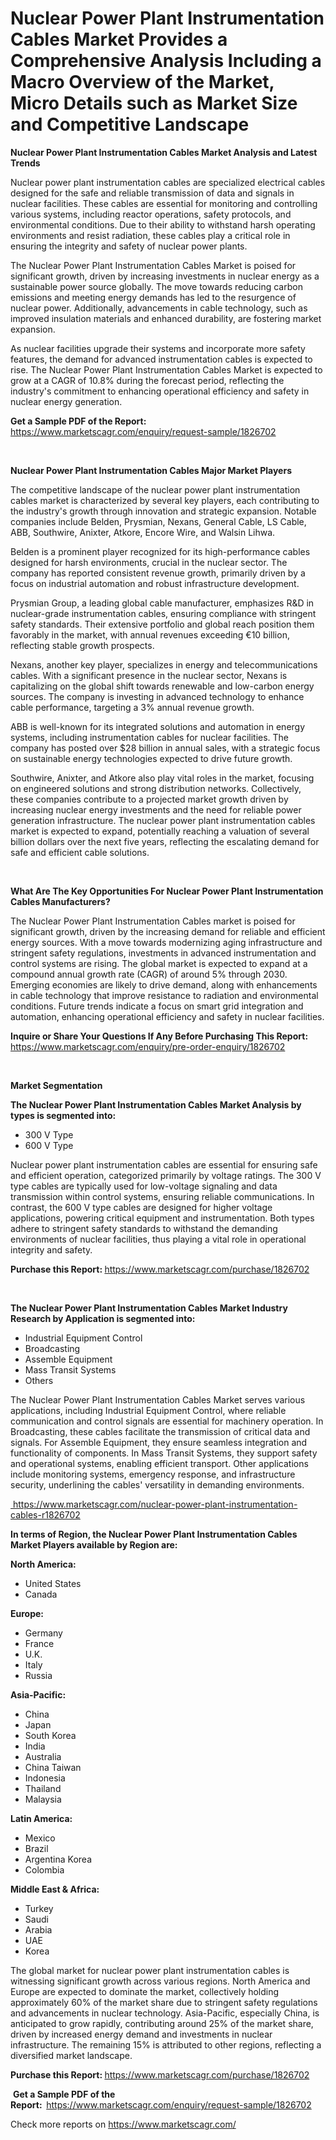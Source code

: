 <p><h1>Nuclear Power Plant Instrumentation Cables Market Provides a Comprehensive Analysis Including a Macro Overview of the Market, Micro Details such as Market Size and Competitive Landscape</h1></p><p><strong>Nuclear Power Plant Instrumentation Cables Market Analysis and Latest Trends</strong></p>
<p><p>Nuclear power plant instrumentation cables are specialized electrical cables designed for the safe and reliable transmission of data and signals in nuclear facilities. These cables are essential for monitoring and controlling various systems, including reactor operations, safety protocols, and environmental conditions. Due to their ability to withstand harsh operating environments and resist radiation, these cables play a critical role in ensuring the integrity and safety of nuclear power plants.</p><p>The Nuclear Power Plant Instrumentation Cables Market is poised for significant growth, driven by increasing investments in nuclear energy as a sustainable power source globally. The move towards reducing carbon emissions and meeting energy demands has led to the resurgence of nuclear power. Additionally, advancements in cable technology, such as improved insulation materials and enhanced durability, are fostering market expansion. </p><p>As nuclear facilities upgrade their systems and incorporate more safety features, the demand for advanced instrumentation cables is expected to rise. The Nuclear Power Plant Instrumentation Cables Market is expected to grow at a CAGR of 10.8% during the forecast period, reflecting the industry's commitment to enhancing operational efficiency and safety in nuclear energy generation.</p></p>
<p><strong>Get a Sample PDF of the Report:&nbsp;</strong> <a href="https://www.marketscagr.com/enquiry/request-sample/1826702?utm_campaign=3534&utm_medium=2&utm_source=Github&utm_content=ia&utm_term=12042025&utm_id=nuclear-power-plant-instrumentation-cables">https://www.marketscagr.com/enquiry/request-sample/1826702</a></p>
<p>&nbsp;</p>
<p><strong>Nuclear Power Plant Instrumentation Cables Major Market Players</strong></p>
<p><p>The competitive landscape of the nuclear power plant instrumentation cables market is characterized by several key players, each contributing to the industry's growth through innovation and strategic expansion. Notable companies include Belden, Prysmian, Nexans, General Cable, LS Cable, ABB, Southwire, Anixter, Atkore, Encore Wire, and Walsin Lihwa.</p><p>Belden is a prominent player recognized for its high-performance cables designed for harsh environments, crucial in the nuclear sector. The company has reported consistent revenue growth, primarily driven by a focus on industrial automation and robust infrastructure development.</p><p>Prysmian Group, a leading global cable manufacturer, emphasizes R&D in nuclear-grade instrumentation cables, ensuring compliance with stringent safety standards. Their extensive portfolio and global reach position them favorably in the market, with annual revenues exceeding €10 billion, reflecting stable growth prospects.</p><p>Nexans, another key player, specializes in energy and telecommunications cables. With a significant presence in the nuclear sector, Nexans is capitalizing on the global shift towards renewable and low-carbon energy sources. The company is investing in advanced technology to enhance cable performance, targeting a 3% annual revenue growth.</p><p>ABB is well-known for its integrated solutions and automation in energy systems, including instrumentation cables for nuclear facilities. The company has posted over $28 billion in annual sales, with a strategic focus on sustainable energy technologies expected to drive future growth.</p><p>Southwire, Anixter, and Atkore also play vital roles in the market, focusing on engineered solutions and strong distribution networks. Collectively, these companies contribute to a projected market growth driven by increasing nuclear energy investments and the need for reliable power generation infrastructure. The nuclear power plant instrumentation cables market is expected to expand, potentially reaching a valuation of several billion dollars over the next five years, reflecting the escalating demand for safe and efficient cable solutions.</p></p>
<p>&nbsp;</p>
<p><strong>What Are The Key Opportunities For Nuclear Power Plant Instrumentation Cables Manufacturers?</strong></p>
<p><p>The Nuclear Power Plant Instrumentation Cables market is poised for significant growth, driven by the increasing demand for reliable and efficient energy sources. With a move towards modernizing aging infrastructure and stringent safety regulations, investments in advanced instrumentation and control systems are rising. The global market is expected to expand at a compound annual growth rate (CAGR) of around 5% through 2030. Emerging economies are likely to drive demand, along with enhancements in cable technology that improve resistance to radiation and environmental conditions. Future trends indicate a focus on smart grid integration and automation, enhancing operational efficiency and safety in nuclear facilities.</p></p>
<p><strong>Inquire or Share Your Questions If Any Before Purchasing This Report:</strong> <a href="https://www.marketscagr.com/enquiry/pre-order-enquiry/1826702?utm_campaign=3534&utm_medium=2&utm_source=Github&utm_content=ia&utm_term=12042025&utm_id=nuclear-power-plant-instrumentation-cables">https://www.marketscagr.com/enquiry/pre-order-enquiry/1826702</a></p>
<p>&nbsp;</p>
<p><strong>Market Segmentation</strong></p>
<p><strong>The Nuclear Power Plant Instrumentation Cables Market Analysis by types is segmented into:</strong></p>
<p><ul><li>300 V Type</li><li>600 V Type</li></ul></p>
<p><p>Nuclear power plant instrumentation cables are essential for ensuring safe and efficient operation, categorized primarily by voltage ratings. The 300 V type cables are typically used for low-voltage signaling and data transmission within control systems, ensuring reliable communications. In contrast, the 600 V type cables are designed for higher voltage applications, powering critical equipment and instrumentation. Both types adhere to stringent safety standards to withstand the demanding environments of nuclear facilities, thus playing a vital role in operational integrity and safety.</p></p>
<p><strong>Purchase this Report:&nbsp;</strong><a href="https://www.marketscagr.com/purchase/1826702?utm_campaign=3534&utm_medium=2&utm_source=Github&utm_content=ia&utm_term=12042025&utm_id=nuclear-power-plant-instrumentation-cables">https://www.marketscagr.com/purchase/1826702</a></p>
<p>&nbsp;</p>
<p><strong>The Nuclear Power Plant Instrumentation Cables Market Industry Research by Application is segmented into:</strong></p>
<p><ul><li>Industrial Equipment Control</li><li>Broadcasting</li><li>Assemble Equipment</li><li>Mass Transit Systems</li><li>Others</li></ul></p>
<p><p>The Nuclear Power Plant Instrumentation Cables Market serves various applications, including Industrial Equipment Control, where reliable communication and control signals are essential for machinery operation. In Broadcasting, these cables facilitate the transmission of critical data and signals. For Assemble Equipment, they ensure seamless integration and functionality of components. In Mass Transit Systems, they support safety and operational systems, enabling efficient transport. Other applications include monitoring systems, emergency response, and infrastructure security, underlining the cables' versatility in demanding environments.</p></p>
<p><a href="https://www.marketscagr.com/nuclear-power-plant-instrumentation-cables-r1826702?utm_campaign=3534&utm_medium=2&utm_source=Github&utm_content=ia&utm_term=12042025&utm_id=nuclear-power-plant-instrumentation-cables">&nbsp;https://www.marketscagr.com/nuclear-power-plant-instrumentation-cables-r1826702</a></p>
<p><strong>In terms of Region, the Nuclear Power Plant Instrumentation Cables Market Players available by Region are:</strong></p>
<p>
    <p> <strong> North America: </strong>
        <ul>
            <li>United States</li>
            <li>Canada</li>
        </ul>
        </p> 
    <p> <strong> Europe: </strong>
        <ul>
            <li>Germany</li>
            <li>France</li>
            <li>U.K.</li>
            <li>Italy</li>
            <li>Russia</li>
        </ul>
        </p> 
    <p> <strong> Asia-Pacific: </strong>
        <ul>
            <li>China</li>
            <li>Japan</li>
            <li>South Korea</li>
            <li>India</li>
            <li>Australia</li>
            <li>China Taiwan</li>
            <li>Indonesia</li>
            <li>Thailand</li>
            <li>Malaysia</li>
        </ul>
        </p> 
    <p> <strong> Latin America: </strong>
        <ul>
            <li>Mexico</li>
            <li>Brazil</li>
            <li>Argentina Korea</li>
            <li>Colombia</li>
        </ul>
        </p> 
    <p> <strong> Middle East & Africa: </strong>
        <ul>
            <li>Turkey</li>
            <li>Saudi</li>
            <li>Arabia</li>
            <li>UAE</li>
            <li>Korea</li>
        </ul>
    </p>
    </p>
<p><p>The global market for nuclear power plant instrumentation cables is witnessing significant growth across various regions. North America and Europe are expected to dominate the market, collectively holding approximately 60% of the market share due to stringent safety regulations and advancements in nuclear technology. Asia-Pacific, especially China, is anticipated to grow rapidly, contributing around 25% of the market share, driven by increased energy demand and investments in nuclear infrastructure. The remaining 15% is attributed to other regions, reflecting a diversified market landscape.</p></p>
<p><strong>Purchase this Report: </strong><a href="https://www.marketscagr.com/purchase/1826702?utm_campaign=3534&utm_medium=2&utm_source=Github&utm_content=ia&utm_term=12042025&utm_id=nuclear-power-plant-instrumentation-cables">https://www.marketscagr.com/purchase/1826702</a></p>
<p>&nbsp;<strong>Get a Sample PDF of the Report:&nbsp;&nbsp;</strong><a href="https://www.marketscagr.com/enquiry/request-sample/1826702?utm_campaign=3534&utm_medium=2&utm_source=Github&utm_content=ia&utm_term=12042025&utm_id=nuclear-power-plant-instrumentation-cables">https://www.marketscagr.com/enquiry/request-sample/1826702</a></p>
<p><strong></strong></p>
<p>Check more reports on <a href="https://www.marketscagr.com/?utm_campaign=3534&utm_medium=2&utm_source=Github&utm_content=ia&utm_term=12042025&utm_id=nuclear-power-plant-instrumentation-cables">https://www.marketscagr.com/</a></p>